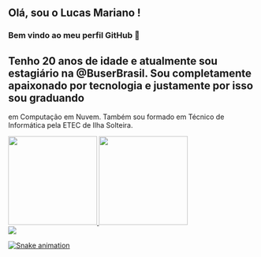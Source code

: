 ## Olá, sou o Lucas Mariano ! 
### Bem vindo ao meu perfil GitHub 👋

## Tenho 20 anos de idade e atualmente sou estagiário na @BuserBrasil. Sou completamente apaixonado por tecnologia e justamente por isso sou graduando
em Computação em Nuvem. Também sou formado em Técnico de Informática pela ETEC de Ilha Solteira.

<div>
<a href="https://github.com/lukemariano">
<img height="180em" src="https://github-readme-stats.vercel.app/api/top-langs/?username=lukemariano&layout=compact&langs_count=7&theme=dracula"/>
<img height="180em" src="https://github-readme-stats.vercel.app/api?username=lukemariano&show_icons=true&theme=dracula&include_all_commits=true&count_private=true"/>
</div>
  
 <img src=/home/lucassilva/Downloads/>



![Snake animation](https://github.com/lukemariano/lukemariano/blob/output/github-contribution-grid-snake.svg)
<!--
**lukemariano/lukemariano** is a ✨ _special_ ✨ repository because its `README.md` (this file) appears on your GitHub profile.

Here are some ideas to get you started:

- 🔭 I’m currently working on ...
- 🌱 I’m currently learning ...
- 👯 I’m looking to collaborate on ...
- 🤔 I’m looking for help with ...
- 💬 Ask me about ...
- 📫 How to reach me: ...
- 😄 Pronouns: ...
- ⚡ Fun fact: ...
-->
